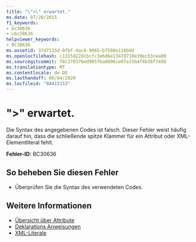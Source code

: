 ```yaml
---
title: "\">\" erwartet."
ms.date: 07/20/2015
f1_keywords:
- bc30636
- vbc30636
helpviewer_keywords:
- BC30636
ms.assetid: 37d7115d-0fbf-4ac4-9065-b7580e116bdd
ms.openlocfilehash: c1315d22dcbcfc3e6d6e1347d710e39ecb3cea00
ms.sourcegitcommit: f8c270376ed905f6a8896ce0fe25b4f4b38ff498
ms.translationtype: MT
ms.contentlocale: de-DE
ms.lasthandoff: 06/04/2020
ms.locfileid: "84415153"
---
```

# <a name="-expected"></a>">" erwartet.
Die Syntax des angegebenen Codes ist falsch. Dieser Fehler weist häufig darauf hin, dass die schließende spitze Klammer für ein Attribut oder XML-Elementliteral fehlt.  
  
 **Fehler-ID:** BC30636  
  
## <a name="to-correct-this-error"></a>So beheben Sie diesen Fehler  
  
- Überprüfen Sie die Syntax des verwendeten Codes.  
  
## <a name="see-also"></a>Weitere Informationen

- [Übersicht über Attribute](../programming-guide/concepts/attributes/index.md)
- [Deklarations Anweisungen](../programming-guide/language-features/statements.md#declaration-statements)
- [XML-Literale](../language-reference/xml-literals/index.md)
